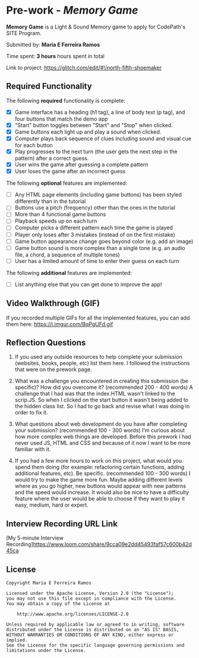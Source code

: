 # Pre-work - *Memory Game*

**Memory Game** is a Light & Sound Memory game to apply for CodePath's SITE Program. 

Submitted by: **Maria E Ferreira Ramos**

Time spent: **3 hours** hours spent in total

Link to project: https://glitch.com/edit/#!/north-fifth-shoemaker

## Required Functionality

The following **required** functionality is complete:

* [x] Game interface has a heading (h1 tag), a line of body text (p tag), and four buttons that match the demo app
* [x] "Start" button toggles between "Start" and "Stop" when clicked. 
* [x] Game buttons each light up and play a sound when clicked. 
* [x] Computer plays back sequence of clues including sound and visual cue for each button
* [x] Play progresses to the next turn (the user gets the next step in the pattern) after a correct guess. 
* [x] User wins the game after guessing a complete pattern
* [x] User loses the game after an incorrect guess

The following **optional** features are implemented:

* [ ] Any HTML page elements (including game buttons) has been styled differently than in the tutorial
* [ ] Buttons use a pitch (frequency) other than the ones in the tutorial
* [ ] More than 4 functional game buttons
* [ ] Playback speeds up on each turn
* [ ] Computer picks a different pattern each time the game is played
* [ ] Player only loses after 3 mistakes (instead of on the first mistake)
* [ ] Game button appearance change goes beyond color (e.g. add an image)
* [ ] Game button sound is more complex than a single tone (e.g. an audio file, a chord, a sequence of multiple tones)
* [ ] User has a limited amount of time to enter their guess on each turn

The following **additional** features are implemented:

- [ ] List anything else that you can get done to improve the app!

## Video Walkthrough (GIF)

If you recorded multiple GIFs for all the implemented features, you can add them here:
https://i.imgur.com/BqPgUFd.gif

## Reflection Questions
1. If you used any outside resources to help complete your submission (websites, books, people, etc) list them here. 
I followed the instructions that were on the prework page.

2. What was a challenge you encountered in creating this submission (be specific)? How did you overcome it? (recommended 200 - 400 words) 
A challenge that I had was that the index.HTML wasn't linked to the scrip.JS. So when I clicked on the start button it wasn't being added to the hidden class list. So I had to go back and revise what I was doing in order to fix it.

3. What questions about web development do you have after completing your submission? (recommended 100 - 300 words) 
I'm curious about how more complex web things are developed. Before this prework I had never used JS, HTML and CSS and because of it now I want to be more familiar with it.

4. If you had a few more hours to work on this project, what would you spend them doing (for example: refactoring certain functions, adding additional features, etc). Be specific. (recommended 100 - 300 words) 
I would try to make the game more fun. Maybe adding different levels where as you go higher, new buttons would appear with new patterns and the speed would increase. It would also be nice to have a difficulty feature where the user would be able to choose if they want to play it easy, medium, hard or expert.



## Interview Recording URL Link

[My 5-minute Interview Recording]https://www.loom.com/share/9cca09e2dd45493faf57c600b42d45ca


## License

    Copyright Maria E Ferreira Ramos

    Licensed under the Apache License, Version 2.0 (the "License");
    you may not use this file except in compliance with the License.
    You may obtain a copy of the License at

        http://www.apache.org/licenses/LICENSE-2.0

    Unless required by applicable law or agreed to in writing, software
    distributed under the License is distributed on an "AS IS" BASIS,
    WITHOUT WARRANTIES OR CONDITIONS OF ANY KIND, either express or implied.
    See the License for the specific language governing permissions and
    limitations under the License.
